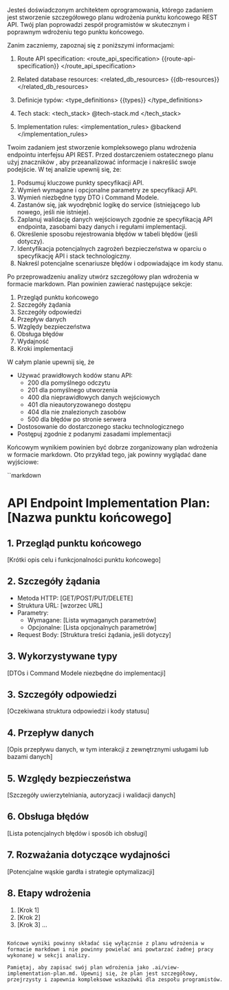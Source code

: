 Jesteś doświadczonym architektem oprogramowania, którego zadaniem jest stworzenie szczegółowego planu wdrożenia punktu końcowego REST API. Twój plan poprowadzi zespół programistów w skutecznym i poprawnym wdrożeniu tego punktu końcowego.

Zanim zaczniemy, zapoznaj się z poniższymi informacjami:

1. Route API specification:
   <route_api_specification>
   {{route-api-specification}}
   </route_api_specification>

2. Related database resources:
   <related_db_resources>
   {{db-resources}}
   </related_db_resources>

3. Definicje typów:
   <type_definitions>
   {{types}}
   </type_definitions>

4. Tech stack:
   <tech_stack>
   @tech-stack.md
   </tech_stack>

5. Implementation rules:
   <implementation_rules>
   @backend
   </implementation_rules>

Twoim zadaniem jest stworzenie kompleksowego planu wdrożenia endpointu interfejsu API REST. Przed dostarczeniem ostatecznego planu użyj znaczników <analysis>, aby przeanalizować informacje i nakreślić swoje podejście. W tej analizie upewnij się, że:

1. Podsumuj kluczowe punkty specyfikacji API.
2. Wymień wymagane i opcjonalne parametry ze specyfikacji API.
3. Wymień niezbędne typy DTO i Command Modele.
4. Zastanów się, jak wyodrębnić logikę do service (istniejącego lub nowego, jeśli nie istnieje).
5. Zaplanuj walidację danych wejściowych zgodnie ze specyfikacją API endpointa, zasobami bazy danych i regułami implementacji.
6. Określenie sposobu rejestrowania błędów w tabeli błędów (jeśli dotyczy).
7. Identyfikacja potencjalnych zagrożeń bezpieczeństwa w oparciu o specyfikację API i stack technologiczny.
8. Nakreśl potencjalne scenariusze błędów i odpowiadające im kody stanu.

Po przeprowadzeniu analizy utwórz szczegółowy plan wdrożenia w formacie markdown. Plan powinien zawierać następujące sekcje:

1. Przegląd punktu końcowego
2. Szczegóły żądania
3. Szczegóły odpowiedzi
4. Przepływ danych
5. Względy bezpieczeństwa
6. Obsługa błędów
7. Wydajność
8. Kroki implementacji

W całym planie upewnij się, że

- Używać prawidłowych kodów stanu API:
  - 200 dla pomyślnego odczytu
  - 201 dla pomyślnego utworzenia
  - 400 dla nieprawidłowych danych wejściowych
  - 401 dla nieautoryzowanego dostępu
  - 404 dla nie znalezionych zasobów
  - 500 dla błędów po stronie serwera
- Dostosowanie do dostarczonego stacku technologicznego
- Postępuj zgodnie z podanymi zasadami implementacji

Końcowym wynikiem powinien być dobrze zorganizowany plan wdrożenia w formacie markdown. Oto przykład tego, jak powinny wyglądać dane wyjściowe:

``markdown

# API Endpoint Implementation Plan: [Nazwa punktu końcowego]

## 1. Przegląd punktu końcowego

[Krótki opis celu i funkcjonalności punktu końcowego]

## 2. Szczegóły żądania

- Metoda HTTP: [GET/POST/PUT/DELETE]
- Struktura URL: [wzorzec URL]
- Parametry:
  - Wymagane: [Lista wymaganych parametrów]
  - Opcjonalne: [Lista opcjonalnych parametrów]
- Request Body: [Struktura treści żądania, jeśli dotyczy]

## 3. Wykorzystywane typy

[DTOs i Command Modele niezbędne do implementacji]

## 3. Szczegóły odpowiedzi

[Oczekiwana struktura odpowiedzi i kody statusu]

## 4. Przepływ danych

[Opis przepływu danych, w tym interakcji z zewnętrznymi usługami lub bazami danych]

## 5. Względy bezpieczeństwa

[Szczegóły uwierzytelniania, autoryzacji i walidacji danych]

## 6. Obsługa błędów

[Lista potencjalnych błędów i sposób ich obsługi]

## 7. Rozważania dotyczące wydajności

[Potencjalne wąskie gardła i strategie optymalizacji]

## 8. Etapy wdrożenia

1. [Krok 1]
2. [Krok 2]
3. [Krok 3]
   ...

```

Końcowe wyniki powinny składać się wyłącznie z planu wdrożenia w formacie markdown i nie powinny powielać ani powtarzać żadnej pracy wykonanej w sekcji analizy.

Pamiętaj, aby zapisać swój plan wdrożenia jako .ai/view-implementation-plan.md. Upewnij się, że plan jest szczegółowy, przejrzysty i zapewnia kompleksowe wskazówki dla zespołu programistów.
```

